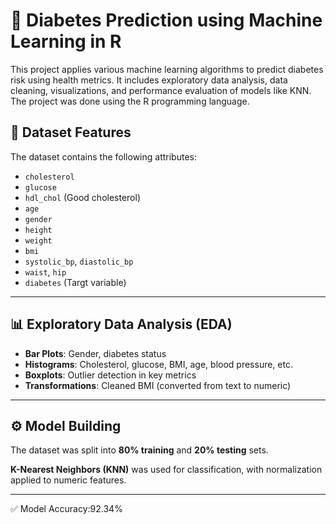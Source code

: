 # 🧠 Diabetes Prediction using Machine Learning in R

This project applies various machine learning algorithms to predict diabetes risk using health metrics. It includes exploratory data analysis, data cleaning, visualizations, and performance evaluation of models like KNN. The project was done using the R programming language.


## 📁 Dataset Features

The dataset contains the following attributes:

- `cholesterol`
- `glucose`
- `hdl_chol` (Good cholesterol)
- `age`
- `gender`
- `height`
- `weight`
- `bmi`
- `systolic_bp`, `diastolic_bp`
- `waist`, `hip`
- `diabetes` (Targt variable)

---

## 📊 Exploratory Data Analysis (EDA)

- **Bar Plots**: Gender, diabetes status
- **Histograms**: Cholesterol, glucose, BMI, age, blood pressure, etc.
- **Boxplots**: Outlier detection in key metrics
- **Transformations**: Cleaned BMI (converted from text to numeric)

---

## ⚙️ Model Building

The dataset was split into **80% training** and **20% testing** sets.

**K-Nearest Neighbors (KNN)** was used for classification, with normalization applied to numeric features.

---
✅ Model Accuracy:92.34%
